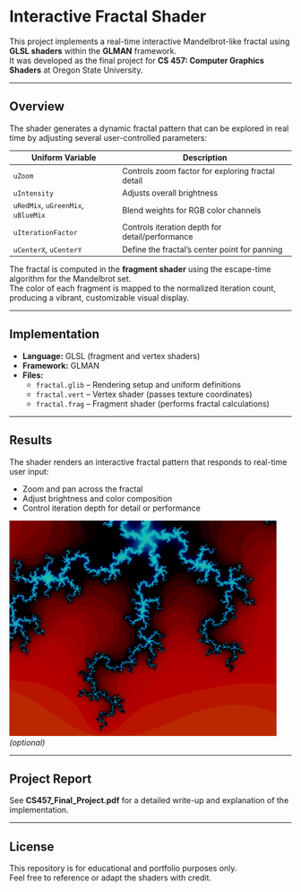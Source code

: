 # Interactive Fractal Shader

This project implements a real-time interactive Mandelbrot-like fractal using **GLSL shaders** within the **GLMAN** framework.  
It was developed as the final project for **CS 457: Computer Graphics Shaders** at Oregon State University.

---

## Overview
The shader generates a dynamic fractal pattern that can be explored in real time by adjusting several user-controlled parameters:

| Uniform Variable | Description |
|------------------|-------------|
| `uZoom` | Controls zoom factor for exploring fractal detail |
| `uIntensity` | Adjusts overall brightness |
| `uRedMix`, `uGreenMix`, `uBlueMix` | Blend weights for RGB color channels |
| `uIterationFactor` | Controls iteration depth for detail/performance |
| `uCenterX`, `uCenterY` | Define the fractal’s center point for panning |

The fractal is computed in the **fragment shader** using the escape-time algorithm for the Mandelbrot set.  
The color of each fragment is mapped to the normalized iteration count, producing a vibrant, customizable visual display.

---

## Implementation
- **Language:** GLSL (fragment and vertex shaders)
- **Framework:** GLMAN
- **Files:**
  - `fractal.glib` – Rendering setup and uniform definitions  
  - `fractal.vert` – Vertex shader (passes texture coordinates)  
  - `fractal.frag` – Fragment shader (performs fractal calculations)

---

## Results
The shader renders an interactive fractal pattern that responds to real-time user input:
- Zoom and pan across the fractal
- Adjust brightness and color composition
- Control iteration depth for detail or performance

![Fractal Preview](preview.png) *(optional)*

---

## Project Report
See **CS457_Final_Project.pdf** for a detailed write-up and explanation of the implementation.

---

## License
This repository is for educational and portfolio purposes only.  
Feel free to reference or adapt the shaders with credit.
